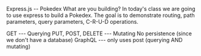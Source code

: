 Express.js -- Pokedex
What are you building?
In today's class we are going to use express to build a Pokedex. The goal is to demonstrate routing, path parameters, query parameters, C-R-U-D operations.

GET --- Querying
PUT, POST, DELETE --- Mutating
No persistence (since we don't have a database)
GraphQL --- only uses post (querying AND mutating)